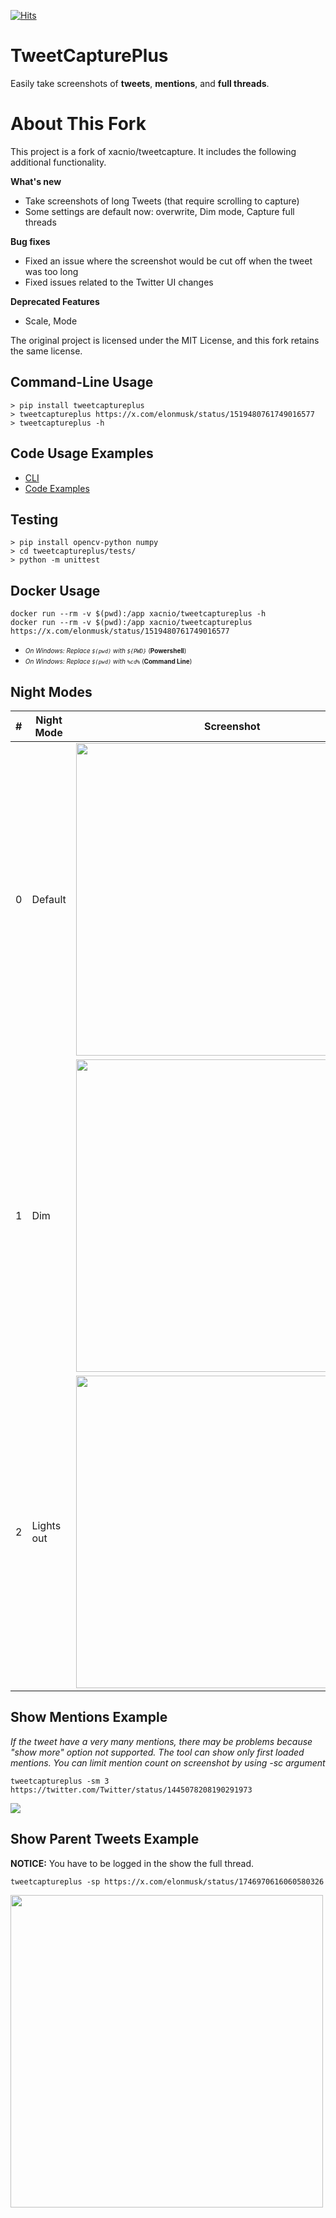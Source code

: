[![Hits](https://hits.sh/github.com/abdallahheidar/tweetcaptureplus.svg?label=TweetCapturePlus%20Views&extraCount=142)](https://hits.sh/github.com/abdallahheidar/tweetcaptureplus/)

# TweetCapturePlus

Easily take screenshots of **tweets**, **mentions**, and **full threads**.

# About This Fork

This project is a fork of xacnio/tweetcapture. It includes the following additional functionality.

**What's new**

- Take screenshots of long Tweets (that require scrolling to capture)
- Some settings are default now: overwrite, Dim mode, Capture full threads

**Bug fixes**

- Fixed an issue where the screenshot would be cut off when the tweet was too long
- Fixed issues related to the Twitter UI changes

**Deprecated Features**

- Scale, Mode

The original project is licensed under the MIT License, and this fork retains the same license.

## Command-Line Usage

```
> pip install tweetcaptureplus
> tweetcaptureplus https://x.com/elonmusk/status/1519480761749016577
> tweetcaptureplus -h
```

## Code Usage Examples

- [CLI](tweetcaptureplus/cli.py)
- [Code Examples](tweetcaptureplus/examples/)

## Testing

```
> pip install opencv-python numpy
> cd tweetcaptureplus/tests/
> python -m unittest
```

## Docker Usage

```
docker run --rm -v $(pwd):/app xacnio/tweetcaptureplus -h
docker run --rm -v $(pwd):/app xacnio/tweetcaptureplus https://x.com/elonmusk/status/1519480761749016577
```

- _<font size="1">On Windows: Replace `$(pwd)` with `${PWD}`_ (**Powershell**)
- _On Windows: Replace `$(pwd)` with `%cd%`_ (**Command Line**)</font>

## Night Modes

| #   | Night Mode | Screenshot                                                                 |
| --- | ---------- | -------------------------------------------------------------------------- |
| 0   | Default    | <img src="/tweetcaptureplus/assets/night_mode_default.png" width="500">    |
| 1   | Dim        | <img src="/tweetcaptureplus/assets/night_mode_dim.png" width="500">        |
| 2   | Lights out | <img src="/tweetcaptureplus/assets/night_mode_lights_out.png" width="500"> |

## Show Mentions Example

_If the tweet have a very many mentions, there may be problems because "show more" option not supported. The tool can show only first loaded mentions. You can limit mention count on screenshot by using -sc <count> argument_

```
tweetcaptureplus -sm 3 https://twitter.com/Twitter/status/1445078208190291973
```

<img src="https://i.imgur.com/IZ0GHl8.png" />

## Show Parent Tweets Example

**NOTICE:** You have to be logged in the show the full thread.

```
tweetcaptureplus -sp https://x.com/elonmusk/status/1746970616060580326
```

<img src="/tweetcaptureplus/assets/@elonmusk_1746970616060580326.png" width="500">
